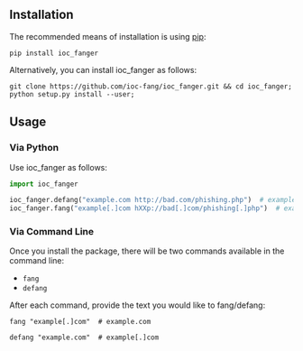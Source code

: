 ## Installation

The recommended means of installation is using [pip](https://pypi.python.org/pypi/pip/):

`pip install ioc_fanger`

Alternatively, you can install ioc\_fanger as follows:

```shell
git clone https://github.com/ioc-fang/ioc_fanger.git && cd ioc_fanger;
python setup.py install --user;
```

## Usage

### Via Python

Use ioc\_fanger as follows:

```python
import ioc_fanger

ioc_fanger.defang("example.com http://bad.com/phishing.php")  # example[.]com hXXp://bad[.]com/phishing[.]php
ioc_fanger.fang("example[.]com hXXp://bad[.]com/phishing[.]php")  # example.com http://bad.com/phishing.php
```

### Via Command Line

Once you install the package, there will be two commands available in the command line:

- `fang`
- `defang`

After each command, provide the text you would like to fang/defang:

``` {.sourceCode .shell}
fang "example[.]com"  # example.com
```

``` {.sourceCode .shell}
defang "example.com"  # example[.]com
```
